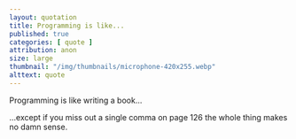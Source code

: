 ```yaml
---
layout: quotation
title: Programming is like...
published: true
categories: [ quote ]
attribution: anon
size: large
thumbnail: "/img/thumbnails/microphone-420x255.webp"
alttext: quote
---
```


Programming is like writing a book...

...except if you miss out a single comma on page 126 the whole thing makes no damn sense.
